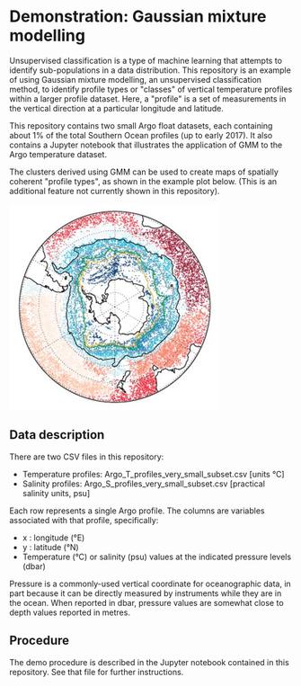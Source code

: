 # Demonstration: Gaussian mixture modelling
Unsupervised classification is a type of machine learning that attempts to identify sub-populations in a data distribution. This repository is an example of using Gaussian mixture modelling, an unsupervised classification method, to identify profile types or "classes" of vertical temperature profiles within a larger profile dataset. Here, a "profile" is a set of measurements in the vertical direction at a particular longitude and latitude. 

This repository contains two small Argo float datasets, each containing about 1% of the total Southern Ocean profiles (up to early 2017). It also contains a Jupyter notebook that illustrates the application of GMM to the Argo temperature dataset. 

The clusters derived using GMM can be used to create maps of spatially coherent "profile types", as shown in the example plot below. (This is an additional feature not currently shown in this repository).

![Example map of profile clusters](map.jpg)

## Data description
There are two CSV files in this repository:
- Temperature profiles: Argo_T_profiles_very_small_subset.csv  [units °C]
- Salinity profiles: Argo_S_profiles_very_small_subset.csv  [practical salinity units, psu]

Each row represents a single Argo profile. The columns are variables associated with that profile, specifically:
- x : longitude (°E)
- y : latitude (°N)
- Temperature (°C) or salinity (psu) values at the indicated pressure levels (dbar)

Pressure is a commonly-used vertical coordinate for oceanographic data, in part because it can be directly measured by instruments while they are in the ocean. When reported in dbar, pressure values are somewhat close to depth values reported in metres. 

## Procedure
The demo procedure is described in the Jupyter notebook contained in this repository. See that file for further instructions.
